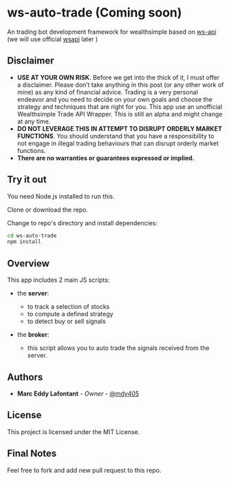 # ws-auto-trade (Coming soon)
An trading bot development framework for wealthsimple based on [ws-api](https://github.com/ahmedsakr/wstrade-api)
(we will use official [wsapi](https://github.com/wealthsimple/wealthsimple.js) later )

## Disclaimer

* **USE AT YOUR OWN RISK**. Before we get into the thick of it, I must offer a disclaimer. Please don’t take anything in this post (or any other work of mine) as any kind of financial advice. Trading is a very personal endeavor and you need to decide on your own goals and choose the strategy and techniques that are right for you. This app use an unofficial Wealthsimple Trade API Wrapper. This is still an alpha and might change at any time.
*  **DO NOT LEVERAGE THIS IN ATTEMPT TO DISRUPT ORDERLY MARKET FUNCTIONS**. You should understand that you have a responsibility to not engage in illegal trading behaviours that can disrupt orderly market functions.
* **There are no warranties or guarantees expressed or implied.**

## Try it out

You need Node.js installed to run this.

Clone or download the repo.

Change to repo's directory and install dependencies:

```bash
cd ws-auto-trade
npm install
```

## Overview

This app includes 2 main JS scripts:

* the **server**:
  * to track a selection of stocks 
  * to compute a defined strategy 
  * to detect buy or sell signals

* the **broker**:
  * this script allows you to auto trade the signals received from the server.
## Authors

* **Marc Eddy Lafontant** - *Owner* - [@mdy405](https://github.com/mdy405)

## License

This project is licensed under the MIT License.

## Final Notes

Feel free to fork and add new pull request to this repo.